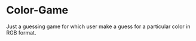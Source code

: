 # Color-Game
Just a guessing game for which user make a guess for a particular color in RGB format.
